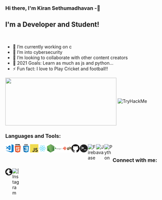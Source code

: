### Hi there, I'm Kiran Sethumadhavan -👋

## I'm a Developer and Student!

 <img src="https://komarev.com/ghpvc/?username=Kiran226242" alt="" />
 
- 🔭 I’m currently working on c
- 🌱 I’m into cybersecurity
- 👯 I’m looking to collaborate with other content creators
- 🥅 2021 Goals: Learn as much as js and python...
- ⚡ Fun fact: I love to Play Cricket and football!!

<img align="center" height="150vh" width="350px" padding="20px" src="https://github-readme-stats.vercel.app/api?username=Kiran-sethu46&show_icons=true&theme=radical"/>
<img src="https://tryhackme-badges.s3.amazonaws.com/kiran.sethu46.png" alt="TryHackMe">


### Languages and Tools:

<img align="left" alt="Visual Studio Code" width="26px" src="https://raw.githubusercontent.com/github/explore/80688e429a7d4ef2fca1e82350fe8e3517d3494d/topics/visual-studio-code/visual-studio-code.png" />
<img align="left" alt="HTML5" width="26px" src="https://raw.githubusercontent.com/github/explore/80688e429a7d4ef2fca1e82350fe8e3517d3494d/topics/html/html.png" />
<img align="left" alt="CSS3" width="26px" src="https://raw.githubusercontent.com/github/explore/80688e429a7d4ef2fca1e82350fe8e3517d3494d/topics/css/css.png" />
<img align="left" alt="JavaScript" width="26px" src="https://raw.githubusercontent.com/github/explore/80688e429a7d4ef2fca1e82350fe8e3517d3494d/topics/javascript/javascript.png" />
<img align="left" alt="React" width="26px" src="https://raw.githubusercontent.com/github/explore/80688e429a7d4ef2fca1e82350fe8e3517d3494d/topics/react/react.png" />
<img align="left" alt="Node.js" width="26px" src="https://raw.githubusercontent.com/github/explore/80688e429a7d4ef2fca1e82350fe8e3517d3494d/topics/nodejs/nodejs.png" />
<img align="left" alt="MongoDB" width="26px" src="https://raw.githubusercontent.com/github/explore/80688e429a7d4ef2fca1e82350fe8e3517d3494d/topics/mongodb/mongodb.png" />
<img align="left" alt="Git" width="26px" src="https://raw.githubusercontent.com/github/explore/80688e429a7d4ef2fca1e82350fe8e3517d3494d/topics/git/git.png" />
<img align="left" alt="GitHub" width="26px" src="https://raw.githubusercontent.com/github/explore/78df643247d429f6cc873026c0622819ad797942/topics/github/github.png" />
<img align="left" alt="Terminal" width="26px" src="https://raw.githubusercontent.com/github/explore/80688e429a7d4ef2fca1e82350fe8e3517d3494d/topics/terminal/terminal.png" />
<img align="left" alt="Firebase" width="26px" src="https://miro.medium.com/max/300/1*R4c8lHBHuH5qyqOtZb3h-w.png" />
<img align="left" alt="Java" width="26px" src="https://sdtimes.com/wp-content/uploads/2018/03/jW4dnFtA_400x400.jpg" />

<img align="left" alt="Python" width="26px" src="https://cdn4.iconfinder.com/data/icons/logos-and-brands/512/267_Python_logo-512.png" />
<br />





### Connect with me:

[<img align="left" alt=" " width="22px" src="https://raw.githubusercontent.com/iconic/open-iconic/master/svg/globe.svg" />][website]

[<img align="left" alt="    | Instagram" width="22px" src="https://cdn.jsdelivr.net/npm/simple-icons@v3/icons/instagram.svg" />][instagram]


<br />

[website]: https://kiran21.me
[instagram]: https://www.instagram.com/kiran.sethu46/
